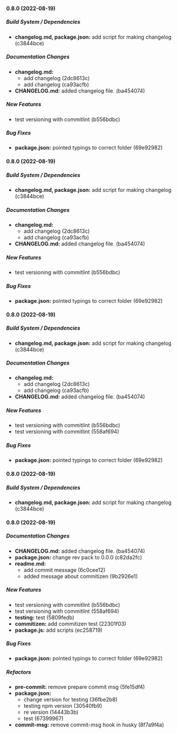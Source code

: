 #### 0.8.0 (2022-08-19)

##### Build System / Dependencies

- **changelog.md, package.json:** add script for making changelog (c3844bce)

##### Documentation Changes

- **changelog.md:**
  - add changelog (2dc8613c)
  - add changelog (ca93acfb)
- **CHANGELOG.md:** added changelog file. (ba454074)

##### New Features

- test versioning with commitlint (b556bdbc)

##### Bug Fixes

- **package.json:** pointed typings to correct folder (69e92982)

#### 0.8.0 (2022-08-19)

##### Build System / Dependencies

- **changelog.md, package.json:** add script for making changelog (c3844bce)

##### Documentation Changes

- **changelog.md:**
  - add changelog (2dc8613c)
  - add changelog (ca93acfb)
- **CHANGELOG.md:** added changelog file. (ba454074)

##### New Features

- test versioning with commitlint (b556bdbc)

##### Bug Fixes

- **package.json:** pointed typings to correct folder (69e92982)

#### 0.8.0 (2022-08-19)

##### Build System / Dependencies

- **changelog.md, package.json:** add script for making changelog (c3844bce)

##### Documentation Changes

- **changelog.md:**
  - add changelog (2dc8613c)
  - add changelog (ca93acfb)
- **CHANGELOG.md:** added changelog file. (ba454074)

##### New Features

- test versioning with commitlint (b556bdbc)
- test versioning with commitlint (558af694)

##### Bug Fixes

- **package.json:** pointed typings to correct folder (69e92982)

#### 0.8.0 (2022-08-19)

##### Build System / Dependencies

- **changelog.md, package.json:** add script for making changelog (c3844bce)

#### 0.8.0 (2022-08-19)

##### Documentation Changes

- **CHANGELOG.md:** added changelog file. (ba454074)
- **package.json:** change rev pack to 0.0.0 (c82da2fc)
- **readme.md:**
  - add commit message (6c0cee12)
  - added message about commitizen (9b2926e1)

##### New Features

- test versioning with commitlint (b556bdbc)
- test versioning with commitlint (558af694)
- **testing:** test (5809fedb)
- **commitizen:** add commitizen test (22301f03)
- **package.js:** add scripts (ec258719)

##### Bug Fixes

- **package.json:** pointed typings to correct folder (69e92982)

##### Refactors

- **pre-commit:** remove prepare commit msg (5fe15df4)
- **package.json:**
  - change version for testing (36fbe2b8)
  - testing npm version (30540fb9)
  - re version (14443b3b)
  - test (67399967)
- **commit-msg:** remove commit-msg hook in husky (8f7a9f4a)
